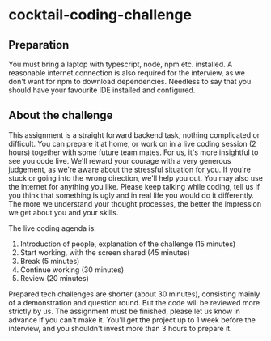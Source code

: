 # cocktail-coding-challenge

## Preparation

You must bring a laptop with typescript, node, npm etc. installed.
A reasonable internet connection is also required for the interview, as we don't want for npm to download dependencies. Needless to say that you should have your favourite IDE installed and configured.

## About the challenge
This assignment is a straight forward backend task, nothing complicated or difficult. You can prepare it at home, or work on in a live coding session (2 hours) together with some future team mates. For us, it's more insightful to see you code live. We'll reward your courage with a very generous judgement, as we're aware about the stressful situation for you. If you're stuck or going into the wrong direction, we'll help you out. You may also use the internet for anything you like. Please keep talking while coding, tell us if you think that something is ugly and in real life you would do it differently. The more we understand your thought processes, the better the impression we get about you and your skills.

The live coding agenda is:

1. Introduction of people, explanation of the challenge (15 minutes)
2. Start working, with the screen shared (45 minutes)
3. Break (5 minutes)
4. Continue working (30 minutes)
5. Review (20 minutes)

Prepared tech challenges are shorter (about 30 minutes), consisting mainly of a demonstration and question round. But the code will be reviewed more strictly by us. The assignment must be finished, please let us know in advance if you can't make it. You'll get the project up to 1 week before the interview, and you shouldn't invest more than 3 hours to prepare it.

